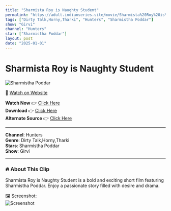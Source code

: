 ```yaml
---
title: "Sharmista Roy is Naughty Student"
permalink: "https://adult.indianseries.site/movie/Sharmista%20Roy%20is%20Naughty%20Student"
tags: ["Dirty Talk,Horny,Tharki", "Hunters", "Sharmistha Poddar"]
show: "Girvi"
channel: "Hunters"
star: ["Sharmistha Poddar"]
layout: post
date: "2025-01-01"
---
```


# Sharmista Roy is Naughty Student

![Sharmistha Poddar](https://shorts.desisins.com/wp-content/uploads/2024/07/Sharmista-Poddar-Hunters-Girvi-DesiSins.com_.jpg)

🔗 [Watch on Website](https://adult.indianseries.site/movie/Sharmista%20Roy%20is%20Naughty%20Student)

**Watch Now** 👉 [Click Here](https://adult.indianseries.site/movie/Sharmista%20Roy%20is%20Naughty%20Student)  
**Download** 👉 [Click Here](https://adult.indianseries.site/movie/Sharmista%20Roy%20is%20Naughty%20Student)  
**Alternate Source** 👉 [Click Here](https://adult.indianseries.site/movie/Sharmista%20Roy%20is%20Naughty%20Student)

---

**Channel**: Hunters  
**Genre**: Dirty Talk,Horny,Tharki  
**Stars**: Sharmistha Poddar  
**Show**: Girvi

---

### 🔥 About This Clip

Sharmista Roy is Naughty Student is a bold and exciting short film featuring Sharmistha Poddar. Enjoy a passionate story filled with desire and drama.
 
🖼️ Screenshot:  
![Screenshot](https://shorts.desisins.com/wp-content/uploads/2024/07/Sharmista-Poddar-Hunters-Girvi-DesiSins.com_.jpg)
